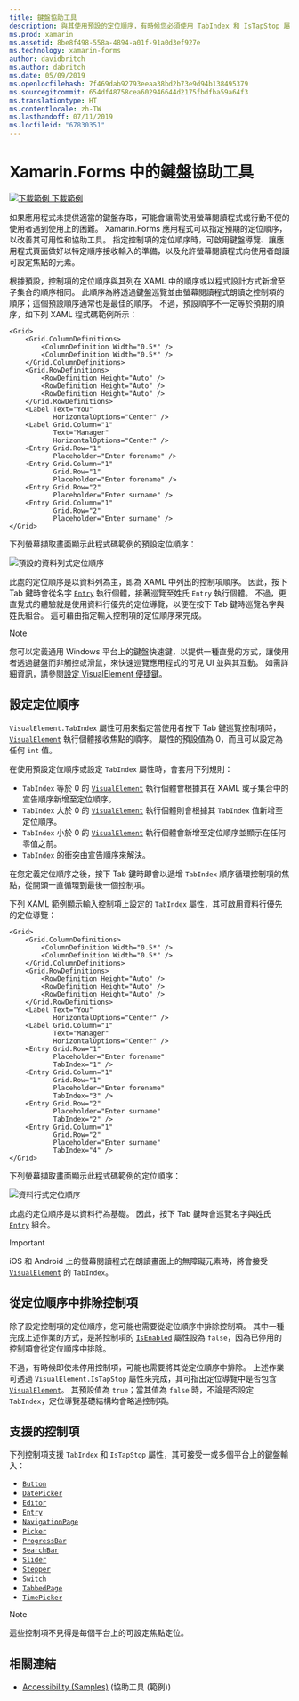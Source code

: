 ```yaml
---
title: 鍵盤協助工具
description: 與其使用預設的定位順序，有時候您必須使用 TabIndex 和 IsTapStop 屬性的組合來指定定位順序以微調 UI 的協助工具。
ms.prod: xamarin
ms.assetid: 8be8f498-558a-4894-a01f-91a0d3ef927e
ms.technology: xamarin-forms
author: davidbritch
ms.author: dabritch
ms.date: 05/09/2019
ms.openlocfilehash: 7f469dab92793eeaa38bd2b73e9d94b138495379
ms.sourcegitcommit: 654df48758cea602946644d2175fbdfba59a64f3
ms.translationtype: HT
ms.contentlocale: zh-TW
ms.lasthandoff: 07/11/2019
ms.locfileid: "67830351"
---
```

# <a name="keyboard-accessibility-in-xamarinforms"></a>Xamarin.Forms 中的鍵盤協助工具

[![下載範例](~/media/shared/download.png) 下載範例](https://developer.xamarin.com/samples/xamarin-forms/UserInterface/Accessibility/)

如果應用程式未提供適當的鍵盤存取，可能會讓需使用螢幕閱讀程式或行動不便的使用者遇到使用上的困難。 Xamarin.Forms 應用程式可以指定預期的定位順序，以改善其可用性和協助工具。 指定控制項的定位順序時，可啟用鍵盤導覽、讓應用程式頁面做好以特定順序接收輸入的準備，以及允許螢幕閱讀程式向使用者朗讀可設定焦點的元素。

根據預設，控制項的定位順序與其列在 XAML 中的順序或以程式設計方式新增至子集合的順序相同。 此順序為將透過鍵盤巡覽並由螢幕閱讀程式朗讀之控制項的順序；這個預設順序通常也是最佳的順序。 不過，預設順序不一定等於預期的順序，如下列 XAML 程式碼範例所示：

```xaml
<Grid>
    <Grid.ColumnDefinitions>
        <ColumnDefinition Width="0.5*" />
        <ColumnDefinition Width="0.5*" />
    </Grid.ColumnDefinitions>
    <Grid.RowDefinitions>
        <RowDefinition Height="Auto" />
        <RowDefinition Height="Auto" />
        <RowDefinition Height="Auto" />
    </Grid.RowDefinitions>
    <Label Text="You"
           HorizontalOptions="Center" />
    <Label Grid.Column="1"
           Text="Manager"
           HorizontalOptions="Center" />
    <Entry Grid.Row="1"
           Placeholder="Enter forename" />
    <Entry Grid.Column="1"
           Grid.Row="1"
           Placeholder="Enter forename" />
    <Entry Grid.Row="2"
           Placeholder="Enter surname" />
    <Entry Grid.Column="1"
           Grid.Row="2"
           Placeholder="Enter surname" />
</Grid>
```

下列螢幕擷取畫面顯示此程式碼範例的預設定位順序：

![](keyboard-images/default-tab-order.png "預設的資料列式定位順序")

此處的定位順序是以資料列為主，即為 XAML 中列出的控制項順序。 因此，按下 Tab 鍵時會從名字 [`Entry`](xref:Xamarin.Forms.Entry) 執行個體，接著巡覽至姓氏 `Entry` 執行個體。 不過，更直覺式的體驗就是使用資料行優先的定位導覽，以便在按下 Tab 鍵時巡覽名字與姓氏組合。 這可藉由指定輸入控制項的定位順序來完成。

> [!NOTE]
> 您可以定義通用 Windows 平台上的鍵盤快速鍵，以提供一種直覺的方式，讓使用者透過鍵盤而非觸控或滑鼠，來快速巡覽應用程式的可見 UI 並與其互動。 如需詳細資訊，請參閱[設定 VisualElement 便捷鍵](~/xamarin-forms/platform/windows/visualelement-access-keys.md)。

## <a name="setting-the-tab-order"></a>設定定位順序

`VisualElement.TabIndex` 屬性可用來指定當使用者按下 Tab 鍵巡覽控制項時，[`VisualElement`](xref:Xamarin.Forms.VisualElement) 執行個體接收焦點的順序。 屬性的預設值為 0，而且可以設定為任何 `int` 值。

在使用預設定位順序或設定 `TabIndex` 屬性時，會套用下列規則：

- `TabIndex` 等於 0 的 [`VisualElement`](xref:Xamarin.Forms.VisualElement) 執行個體會根據其在 XAML 或子集合中的宣告順序新增至定位順序。
- `TabIndex` 大於 0 的 [`VisualElement`](xref:Xamarin.Forms.VisualElement) 執行個體則會根據其 `TabIndex` 值新增至定位順序。
- `TabIndex` 小於 0 的 [`VisualElement`](xref:Xamarin.Forms.VisualElement) 執行個體會新增至定位順序並顯示在任何零值之前。
- `TabIndex` 的衝突由宣告順序來解決。

在您定義定位順序之後，按下 Tab 鍵時即會以遞增 `TabIndex` 順序循環控制項的焦點，從開頭一直循環到最後一個控制項。

下列 XAML 範例顯示輸入控制項上設定的 `TabIndex` 屬性，其可啟用資料行優先的定位導覽：

```xaml
<Grid>
    <Grid.ColumnDefinitions>
        <ColumnDefinition Width="0.5*" />
        <ColumnDefinition Width="0.5*" />
    </Grid.ColumnDefinitions>
    <Grid.RowDefinitions>
        <RowDefinition Height="Auto" />
        <RowDefinition Height="Auto" />
        <RowDefinition Height="Auto" />
    </Grid.RowDefinitions>
    <Label Text="You"
           HorizontalOptions="Center" />
    <Label Grid.Column="1"
           Text="Manager"
           HorizontalOptions="Center" />
    <Entry Grid.Row="1"
           Placeholder="Enter forename"
           TabIndex="1" />
    <Entry Grid.Column="1"
           Grid.Row="1"
           Placeholder="Enter forename"
           TabIndex="3" />
    <Entry Grid.Row="2"
           Placeholder="Enter surname"
           TabIndex="2" />
    <Entry Grid.Column="1"
           Grid.Row="2"
           Placeholder="Enter surname"
           TabIndex="4" />
</Grid>
```

下列螢幕擷取畫面顯示此程式碼範例的定位順序：

![](keyboard-images/correct-tab-order.png "資料行式定位順序")

此處的定位順序是以資料行為基礎。 因此，按下 Tab 鍵時會巡覽名字與姓氏 [`Entry`](xref:Xamarin.Forms.Entry) 組合。

> [!IMPORTANT]
> iOS 和 Android 上的螢幕閱讀程式在朗讀畫面上的無障礙元素時，將會接受 [`VisualElement`](xref:Xamarin.Forms.VisualElement) 的 `TabIndex`。

## <a name="excluding-controls-from-the-tab-order"></a>從定位順序中排除控制項

除了設定控制項的定位順序，您可能也需要從定位順序中排除控制項。 其中一種完成上述作業的方式，是將控制項的 [`IsEnabled`](xref:Xamarin.Forms.VisualElement) 屬性設為 `false`，因為已停用的控制項會從定位順序中排除。

不過，有時候即使未停用控制項，可能也需要將其從定位順序中排除。 上述作業可透過 `VisualElement.IsTapStop` 屬性來完成，其可指出定位導覽中是否包含 [`VisualElement`](xref:Xamarin.Forms.VisualElement)。 其預設值為 `true`；當其值為 `false` 時，不論是否設定 `TabIndex`，定位導覽基礎結構均會略過控制項。

## <a name="supported-controls"></a>支援的控制項

下列控制項支援 `TabIndex` 和 `IsTapStop` 屬性，其可接受一或多個平台上的鍵盤輸入：

- [`Button`](xref:Xamarin.Forms.Button)
- [`DatePicker`](xref:Xamarin.Forms.DatePicker)
- [`Editor`](xref:Xamarin.Forms.Editor)
- [`Entry`](xref:Xamarin.Forms.Entry)
- [`NavigationPage`](xref:Xamarin.Forms.NavigationPage)
- [`Picker`](xref:Xamarin.Forms.Picker)
- [`ProgressBar`](xref:Xamarin.Forms.ProgressBar)
- [`SearchBar`](xref:Xamarin.Forms.SearchBar)
- [`Slider`](xref:Xamarin.Forms.Slider)
- [`Stepper`](xref:Xamarin.Forms.Stepper)
- [`Switch`](xref:Xamarin.Forms.Switch)
- [`TabbedPage`](xref:Xamarin.Forms.TabbedPage)
- [`TimePicker`](xref:Xamarin.Forms.TimePicker)

> [!NOTE]
> 這些控制項不見得是每個平台上的可設定焦點定位。

## <a name="related-links"></a>相關連結

- [Accessibility (Samples)](https://developer.xamarin.com/samples/xamarin-forms/UserInterface/Accessibility/) (協助工具 (範例))
